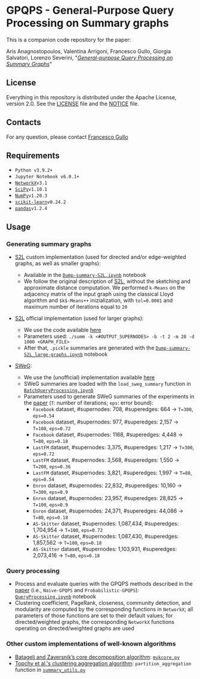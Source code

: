 # GPQPS - General-Purpose Query Processing on Summary graphs

This is a companion code repository for the paper: 

Aris Anagnostopoulos, Valentina Arrigoni, Francesco Gullo, Giorgia Salvatori, Lorenzo Severini, "[*General-purpose Query Processing on Summary Graphs*](pdf/GPQPS_extended.pdf)"


## License
Everything in this repository is distributed under the Apache License, version 2.0. See the [LICENSE](LICENSE) file and the [NOTICE](NOTICE) file.


## Contacts
For any question, please contact [Francesco Gullo](mailto:gullof@acm.org)


## Requirements
* `Python v3.9.2+`
* `Jupyter Notebook v6.0.1+`
* [`NetworkX`](https://networkx.org/)`v3.1`
* [`SciPy`](https://scipy.org/)`v1.10.1`
* [`NumPy`](https://numpy.org/)`v1.20.3`
* [`scikit-learn`](https://scikit-learn.org/stable/)`v0.24.2` 
* [`pandas`](https://pandas.pydata.org/)`v1.2.4`


## Usage

### Generating summary graphs

* [S2L](https://doi.org/10.1007/s10618-016-0468-8) custom implementation (used for directed and/or edge-weighted graphs, as well as smaller graphs): 
	- Available in the [`Dump-summary-S2L.ipynb`](nb/Dump-summary-S2L.ipynb) notebook
	- We follow the original description of [S2L](https://doi.org/10.1007/s10618-016-0468-8), without the sketching and approximate distance computation. We performed `k-Means` on the adjacency matrix of the input graph using the classical Lloyd algorithm and `$k$-Means++` inizialization, with `tol=0.0001` and maximum number of iterations equal to `20`

* [S2L](https://doi.org/10.1007/s10618-016-0468-8) official implementation (used for larger graphs):
   - We use the code available [here](https://github.com/rionda/graphsumm)
   - Parameters used: `./summ -k <#OUTPUT_SUPERNODES> -b -t 2 -m 20 -d 1000 <GRAPH_FILE>`
   - After that, `.pickle` summaries are generated with the [`Dump-summary-S2L_large-graphs.ipynb`](nb/Dump-summary-S2L_large-graphs.ipynb) notebook

* [SWeG](https://doi.org/10.1145/3308558.3313402):
   - We use the (unofficial) implementation available [here](https://github.com/MahdiHajiabadi/GSCIS_TBUDS)
   - SWeG summaries are loaded with the `load_sweg_summary` function in [`BatchQueryProcessing.ipynb`](nb/BatchQueryProcessing.ipynb.ipynb)
   - Parameters used to generate SWeG summaries of the experiments in the [paper](pdf/GPQPS_extended.pdf) (`T`: number of iterations; `eps`: error bound):
      + `Facebook` dataset, #supernodes: 708, #superedges: 664 -> `T=300`, `eps=0.54`
      + `Facebook` dataset, #supernodes: 977, #superedges: 2,157 -> `T=100`, `eps=0.72`
      + `Facebook` dataset, #supernodes: 1168, #superedges: 4,448 -> `T=80`, `eps=0.18`
      + `LastFM` dataset, #supernodes: 3,375, #superedges: 1,217 -> `T=300`, `eps=0.72`
      + `LastFM` dataset, #supernodes: 3,568, #superedges: 1,550 -> `T=200`, `eps=0.36`     		
      + `LastFM` dataset, #supernodes: 3,821, #superedges: 1,997 -> `T=80`, `eps=0.54` 
      + `Enron` dataset, #supernodes: 22,832, #superedges: 10,160 -> `T=300`, `eps=0.9`      	
      + `Enron` dataset, #supernodes: 23,957, #superedges: 28,825 -> `T=100`, `eps=0.9`
      + `Enron` dataset, #supernodes: 24,371, #superedges: 44,086 -> `T=80`, `eps=0.18`
      + `AS-Skitter` dataset, #supernodes: 1,087,434, #superedges: 1,704,954 -> `T=100`, `eps=0.72`       
      + `AS-Skitter` dataset, #supernodes: 1,087,430, #superedges: 1,857,562 -> `T=100`, `eps=0.18`
      + `AS-Skitter` dataset, #supernodes: 1,103,931, #superedges: 2,073,416 -> `T=80`, `eps=0.18`

### Query processing

* Process and evaluate queries with the GPQPS methods described in the [paper](pdf/GPQPS_extended.pdf) (i.e., `Naive-GPQPS` and `Probabilistic-GPQPS`): [`QueryProcessing.ipynb`](nb/QueryProcessing.ipynb.ipynb) notebook
* Clustering coefficient, PageRank, closeness, community detection, and modularity are computed by the corresponding functions in `NetworkX`; all parameters of those functions are set to their default values; for directed/weighted graphs, the corresponding `NetworkX` functions operating on directed/weighted graphs are used

### Other custom implementations of well-known algorithms
* [Batagelj and Zaversnik’s core decomposition algorithm](https://doi.org/10.1007/s11634-010-0079-y): [`mykcore.py`](src/mykcore.py)
* [Topchy et al.'s clustering aggregation algorithm](https://doi.org/10.1109/ICDM.2003.1250937): `partition_aggregation` function in [`summary_utils.py`](src/summary_utils.py)
